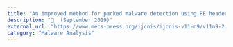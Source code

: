 ```yaml
---
title: "An improved method for packed malware detection using PE header and section table information"
description: "📰  (September 2019)"
external_url: "https://www.mecs-press.org/ijcnis/ijcnis-v11-n9/v11n9-2.html"
category: "Malware Analysis"
---
```

